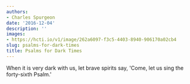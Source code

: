 ```yaml
---
authors:
- Charles Spurgeon
date: '2016-12-04'
description: ''
images:
- https://hcti.io/v1/image/262a6097-f3c5-4403-8940-906170a02cb4
slug: psalms-for-dark-times
title: Psalms for Dark Times
---
```


When it is very dark with us, let brave spirits say, 'Come, let us sing the forty-sixth Psalm.'